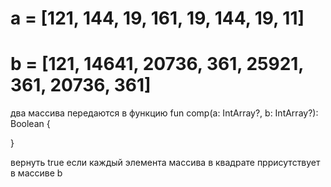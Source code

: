# a = [121, 144, 19, 161, 19, 144, 19, 11]  
# b = [121, 14641, 20736, 361, 25921, 361, 20736, 361]

два массива передаются в функцию 
fun comp(a: IntArray?, b: IntArray?): Boolean {

}

вернуть true если каждый элемента массива в квадрате пррисутствует в массиве b
